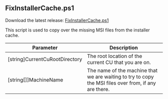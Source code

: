 ## FixInstallerCache.ps1

Download the latest release: [FixInstallerCache.ps1](https://github.com/microsoft/CSS-Exchange/releases/latest/download/FixInstallerCache.ps1)

This script is used to copy over the missing MSI files from the installer cache.

Parameter | Description
----------|------------
[string]CurrentCuRootDirectory | The root location of the current CU that you are on.
[string[]]MachineName | The name of the machine that we are waiting to try to copy the MSI files over from, if any are there.
